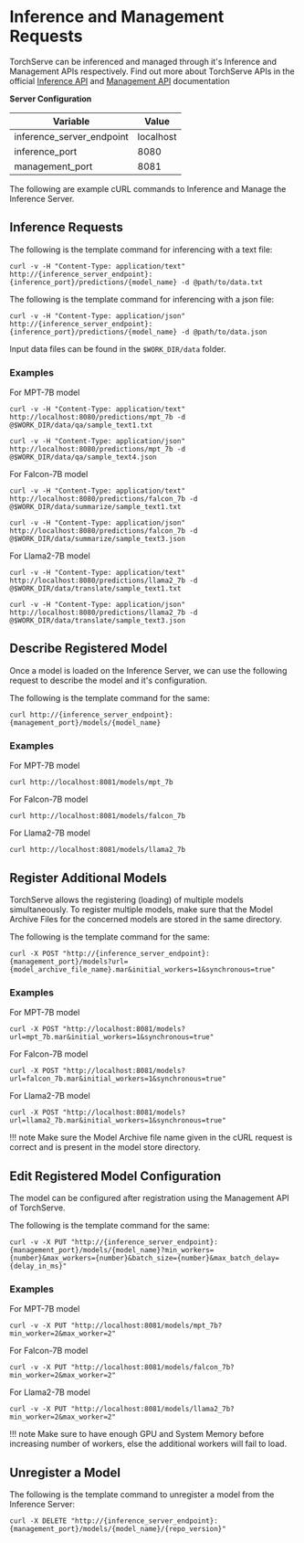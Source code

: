 # Inference and Management Requests
TorchServe can be inferenced and managed through it's Inference and Management APIs respectively. Find out more about TorchServe APIs in the official [Inference API](https://pytorch.org/serve/inference_api.html) and [Management API](https://pytorch.org/serve/management_api.html) documentation

**Server Configuration**

| Variable | Value |
| --- | --- |
| inference_server_endpoint | localhost |
| inference_port | 8080 |
| management_port | 8081 |

The following are example cURL commands to Inference and Manage the Inference Server.

## Inference Requests
The following is the template command for inferencing with a text file:
```
curl -v -H "Content-Type: application/text" http://{inference_server_endpoint}:{inference_port}/predictions/{model_name} -d @path/to/data.txt
```

The following is the template command for inferencing with a json file:
```
curl -v -H "Content-Type: application/json" http://{inference_server_endpoint}:{inference_port}/predictions/{model_name} -d @path/to/data.json
```

Input data files can be found in the `$WORK_DIR/data` folder.

### Examples 

For MPT-7B model
```
curl -v -H "Content-Type: application/text" http://localhost:8080/predictions/mpt_7b -d @$WORK_DIR/data/qa/sample_text1.txt
```
```
curl -v -H "Content-Type: application/json" http://localhost:8080/predictions/mpt_7b -d @$WORK_DIR/data/qa/sample_text4.json
```

For Falcon-7B model
```
curl -v -H "Content-Type: application/text" http://localhost:8080/predictions/falcon_7b -d @$WORK_DIR/data/summarize/sample_text1.txt
```
```
curl -v -H "Content-Type: application/json" http://localhost:8080/predictions/falcon_7b -d @$WORK_DIR/data/summarize/sample_text3.json
```

For Llama2-7B model
```
curl -v -H "Content-Type: application/text" http://localhost:8080/predictions/llama2_7b -d @$WORK_DIR/data/translate/sample_text1.txt
```
```
curl -v -H "Content-Type: application/json" http://localhost:8080/predictions/llama2_7b -d @$WORK_DIR/data/translate/sample_text3.json
```

## Describe Registered Model
Once a model is loaded on the Inference Server, we can use the following request to describe the model and it's configuration.

The following is the template command for the same:
```
curl http://{inference_server_endpoint}:{management_port}/models/{model_name}
```

### Examples 
For MPT-7B model
```
curl http://localhost:8081/models/mpt_7b
```
For Falcon-7B model
```
curl http://localhost:8081/models/falcon_7b
```
For Llama2-7B model
```
curl http://localhost:8081/models/llama2_7b
```

## Register Additional Models
TorchServe allows the registering (loading) of multiple models simultaneously. To register multiple models, make sure that the Model Archive Files for the concerned models are stored in the same directory.

The following is the template command for the same:
```
curl -X POST "http://{inference_server_endpoint}:{management_port}/models?url={model_archive_file_name}.mar&initial_workers=1&synchronous=true"
```

### Examples 
For MPT-7B model
```
curl -X POST "http://localhost:8081/models?url=mpt_7b.mar&initial_workers=1&synchronous=true"
```
For Falcon-7B model
```
curl -X POST "http://localhost:8081/models?url=falcon_7b.mar&initial_workers=1&synchronous=true"
```
For Llama2-7B model
```
curl -X POST "http://localhost:8081/models?url=llama2_7b.mar&initial_workers=1&synchronous=true"
```
!!! note
    Make sure the Model Archive file name given in the cURL request is correct and is present in the model store directory.

## Edit Registered Model Configuration
The model can be configured after registration using the Management API of TorchServe. 

The following is the template command for the same:
```
curl -v -X PUT "http://{inference_server_endpoint}:{management_port}/models/{model_name}?min_workers={number}&max_workers={number}&batch_size={number}&max_batch_delay={delay_in_ms}"
```

### Examples 
For MPT-7B model
```
curl -v -X PUT "http://localhost:8081/models/mpt_7b?min_worker=2&max_worker=2"
```
For Falcon-7B model
```
curl -v -X PUT "http://localhost:8081/models/falcon_7b?min_worker=2&max_worker=2"
```
For Llama2-7B model
```
curl -v -X PUT "http://localhost:8081/models/llama2_7b?min_worker=2&max_worker=2"
```
!!! note
    Make sure to have enough GPU and System Memory before increasing number of workers, else the additional workers will fail to load.

## Unregister a Model
The following is the template command to unregister a model from the Inference Server:
```
curl -X DELETE "http://{inference_server_endpoint}:{management_port}/models/{model_name}/{repo_version}"
```
